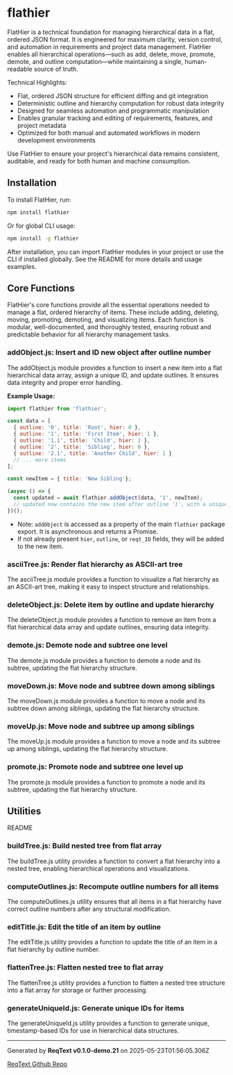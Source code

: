 # flathier

FlatHier is a technical foundation for managing hierarchical data in a flat, ordered JSON format. It is engineered for maximum clarity, version control, and automation in requirements and project data management. FlatHier enables all hierarchical operations—such as add, delete, move, promote, demote, and outline computation—while maintaining a single, human-readable source of truth.

Technical Highlights:
- Flat, ordered JSON structure for efficient diffing and git integration
- Deterministic outline and hierarchy computation for robust data integrity
- Designed for seamless automation and programmatic manipulation
- Enables granular tracking and editing of requirements, features, and project metadata
- Optimized for both manual and automated workflows in modern development environments

Use FlatHier to ensure your project's hierarchical data remains consistent, auditable, and ready for both human and machine consumption.

## Installation

To install FlatHier, run:

```bash
npm install flathier
```

Or for global CLI usage:

```bash
npm install -g flathier
```

After installation, you can import FlatHier modules in your project or use the CLI if installed globally. See the README for more details and usage examples.

## Core Functions

FlatHier's core functions provide all the essential operations needed to manage a flat, ordered hierarchy of items. These include adding, deleting, moving, promoting, demoting, and visualizing items. Each function is modular, well-documented, and thoroughly tested, ensuring robust and predictable behavior for all hierarchy management tasks.

### addObject.js: Insert and ID new object after outline number

The addObject.js module provides a function to insert a new item into a flat hierarchical data array, assign a unique ID, and update outlines. It ensures data integrity and proper error handling.

**Example Usage:**

```js
import flathier from 'flathier';

const data = [
  { outline: '0', title: 'Root', hier: 0 },
  { outline: '1', title: 'First Item', hier: 1 },
  { outline: '1.1', title: 'Child', hier: 1 },
  { outline: '2', title: 'Sibling', hier: 0 },
  { outline: '2.1', title: 'Another Child', hier: 1 }
  // ... more items
];

const newItem = { title: 'New Sibling'};

(async () => {
  const updated = await flathier.addObject(data, '1', newItem);
  // updated now contains the new item after outline '1', with a unique reqt_ID and correct outlines
})();
```

- Note: `addObject` is accessed as a property of the main `flathier` package export. It is asynchronous and returns a Promise.
- If not already present `hier`, `outline`, or `reqt_ID` fields, they will be added to the new item.

### asciiTree.js: Render flat hierarchy as ASCII-art tree

The asciiTree.js module provides a function to visualize a flat hierarchy as an ASCII-art tree, making it easy to inspect structure and relationships.

### deleteObject.js: Delete item by outline and update hierarchy

The deleteObject.js module provides a function to remove an item from a flat hierarchical data array and update outlines, ensuring data integrity.

### demote.js: Demote node and subtree one level

The demote.js module provides a function to demote a node and its subtree, updating the flat hierarchy structure.

### moveDown.js: Move node and subtree down among siblings

The moveDown.js module provides a function to move a node and its subtree down among siblings, updating the flat hierarchy structure.

### moveUp.js: Move node and subtree up among siblings

The moveUp.js module provides a function to move a node and its subtree up among siblings, updating the flat hierarchy structure.

### promote.js: Promote node and subtree one level up

The promote.js module provides a function to promote a node and its subtree, updating the flat hierarchy structure.

## Utilities

README

### buildTree.js: Build nested tree from flat array

The buildTree.js utility provides a function to convert a flat hierarchy into a nested tree, enabling hierarchical operations and visualizations.

### computeOutlines.js: Recompute outline numbers for all items

The computeOutlines.js utility ensures that all items in a flat hierarchy have correct outline numbers after any structural modification.

### editTitle.js: Edit the title of an item by outline

The editTitle.js utility provides a function to update the title of an item in a flat hierarchy by outline number.

### flattenTree.js: Flatten nested tree to flat array

The flattenTree.js utility provides a function to flatten a nested tree structure into a flat array for storage or further processing.

### generateUniqueId.js: Generate unique IDs for items

The generateUniqueId.js utility provides a function to generate unique, timestamp-based IDs for use in hierarchical data structures.

---
Generated by **ReqText v0.1.0-demo.21** on 2025-05-23T01:56:05.306Z

[ReqText Github Repo](https://github.com/joseph-terzi/reqtext)
